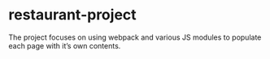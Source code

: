 # restaurant-project
The project focuses on using webpack and various JS modules to populate each page with it’s own contents.
